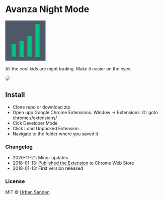 # Avanza Night Mode

![icon](./src/icons/icon.png)

All the cool kids are night trading. Make it easier on the eyes.

<img src="https://res.cloudinary.com/urre/image/upload/v1605950321/screenshots/pmxonku2jej65zjurqg0.jpg" style="border-radius: 8px">

## Install
+ Clone repo or download zip
+ Open upp Google Chrome Extensions. Window → Extensions. Or goto chrome://extensions/
+ Cick Developer Mode
+ Click Load Unpacked Extension
+ Navigate to the folder where you saved it

### Changelog
+ 2020-11-21: Minor updates
+ 2018-01-13: [Published the Extension](https://chrome.google.com/webstore/detail/avanza-night-mode/fhealgidlggdmnnomklnnmhihfaipbmc) to Chrome Web Store
+ 2018-01-13: First version released

### License

MIT © [Urban Sanden](https://twitter.com/urre)
